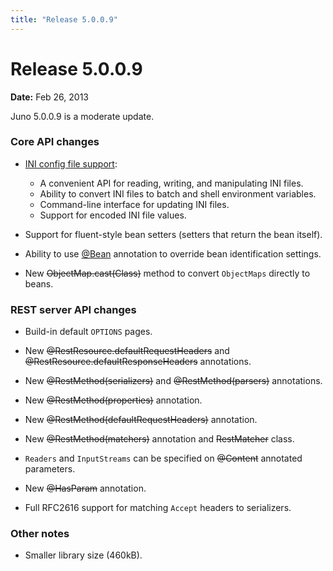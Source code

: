 ```yaml
---
title: "Release 5.0.0.9"
---
```


# Release 5.0.0.9

**Date:** Feb 26, 2013

Juno 5.0.0.9 is a moderate update.

### Core API changes

- <a href="/site/apidocs/org/apache/juneau/config/package-summary.html" target="_blank">INI config file support</a>:
  - A convenient API for reading, writing, and manipulating INI files.
  - Ability to convert INI files to batch and shell environment variables.
  - Command-line interface for updating INI files.
  - Support for encoded INI file values.

- Support for fluent-style bean setters (setters that return the bean itself).

- Ability to use <a href="/site/apidocs/org/apache/juneau/annotation/Bean.html" target="_blank">@Bean</a> annotation to override bean identification
  settings.

- New ~~ObjectMap.cast(Class)~~ method to convert `ObjectMaps` directly to beans.

### REST server API changes

- Build-in default `OPTIONS` pages.

- New ~~@RestResource.defaultRequestHeaders~~ and ~~@RestResource.defaultResponseHeaders~~ annotations.

- New ~~@RestMethod(serializers)~~ and ~~@RestMethod(parsers)~~ annotations.

- New ~~@RestMethod(properties)~~ annotation.

- New ~~@RestMethod(defaultRequestHeaders)~~ annotation.

- New ~~@RestMethod(matchers)~~ annotation and  ~~RestMatcher~~ class.

- `Readers` and `InputStreams` can be specified on ~~@Content~~ annotated parameters.

- New ~~@HasParam~~ annotation.

- Full RFC2616 support for matching `Accept` headers to serializers.

### Other notes

- Smaller library size (460kB).